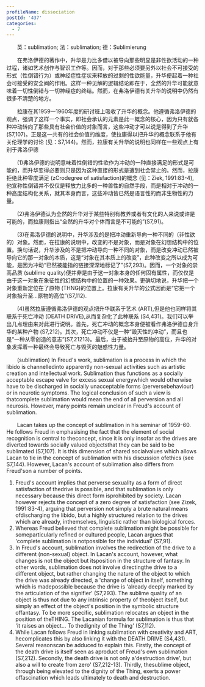 ```yaml
---
profileName: dissociation
postId: '437'
categories:
  - 7
---
```

‌‌‌‌　　英：sublimation; 法：sublimation; 德：Sublimierung


‌‌‌‌　　在弗洛伊德的著作中，升华是力比多借以被导向那些明显是非性欲活动的一种过程，诸如艺术创作与智识工作等。因而，对于那些必须要另外以社会不可接受的形式（性倒错行为）或神经症性症状来释放的过剩的性欲能量，升华便起着一种社会可接受的安全阀的作用。这样一种见解的逻辑结论即在于，全然的升华可能就意味着一切性倒错与一切神经症的终结。然而，在弗洛伊德有关升华的说明中仍然有很多不清楚的地方。

‌‌‌‌　　拉康在其1959一1960年度的研讨班上吸收了升华的概念。他遵循弗洛伊德的观点，强调了这样一个事实，即社会承认的元素是此一概念的核心，因为只有就各种冲动转向了那些具有社会价值的对象而言，这些冲动才可以说是得到了升华 (S7,107)。正是这一共有的社会价值的维度，使拉康得以把升华的概念联系于他有关伦理学的讨论 (见：S7,144)。然而，拉康有关升华的说明也同样在一些观点上有别于弗洛伊德

‌‌‌‌　　(1)弗洛伊德的说明意味着性倒错的性欲作为冲动的一种直接满足的形式是可能的，而升华变得必要则只是因为这种直接的形式是遭到社会禁止的。然而，拉康拒绝此种零度满足 (zCrodegree of satisfaction)的概念 (见：Ziek, 1991:83-4), 他宣称性倒错并不仅仅是释放力比多的一种兽性的自然手段，而是相对于冲动的一种高度结构化关系，就其本身而言，这些冲动皆已然是语言性的而非生物性的力量。

‌‌‌‌　　(2)弗洛伊德认为全然的升华对于某些特别有教养或者有文化的人来说或许是可能的，而拉康则指出“全然的升华对个体而言是不可能的”(S7,91)。

‌‌‌‌　　(3)在弗洛伊德的说明中，升华涉及的是把冲动重新导向一种不同的（非性欲的）对象。然而，在拉康的说明中，改变的不是对象，而是对象在幻想结构中的位置。换句话说，升华涉及的不是把冲动导向一种不同的对象，而是改变冲动已然被导向它的那一对象的本质，这是“对象在其本质上的改变”，此种改变之所以成为可能，是因为冲动“已然被能指的链接深深地标记了”(S7,293)。因而，一个对象的崇高品质 (sublime quality)便并非是由于这一对象本身的任何固有属性，而仅仅是由于这一对象在象征性的幻想结构中的位置的一种效果。更确切地说，升华把一个对象重新定位在了原物 (THNG)的位置上。拉康有关升华的公式因而是“它把一个对象抬升至…原物的高位”(S7,112).

‌‌‌‌　　(4)虽然拉康遵循弗洛伊德的观点把升华联系于艺术 (ART),但是他也同样将其联系于死亡冲动 (DEATH DRIVE),从而复杂化了此种联系 (S4,431)。我们可以举出几点理由来对此进行说明。首先，死亡冲动的概念本身便被看作弗洛伊德自身升华的某种产物 (S7,212)。其次，死亡冲动不仅是一种“毁灭性的冲动”，而且也是“一种从零创造的意志”(S7,21213)。最后，由于被抬升至原物的高位，升华的对象发挥着一种最终会导致死亡与毁灭的魅惑性力量。


‌‌‌‌　　(sublimation) In Freud's work, sublimation is a process in which the libido is channelledinto apparently non-sexual activities such as artistic creation and intellectual work. Sublimation thus functions as a socially acceptable escape valve for excess sexual energywhich would otherwise have to be discharged in socially unacceptable forms (perversebehaviour) or in neurotic symptoms. The logical conclusion of such a view is thatcomplete sublimation would mean the end of all perversion and all neurosis. However, many points remain unclear in Freud's account of sublimation.

‌‌‌‌　　Lacan takes up the concept of sublimation in his seminar of 1959-60. He follows Freud in emphasising the fact that the element of social recognition is central to theconcept, since it is only insofar as the drives are diverted towards socially valued objectsthat they can be said to be sublimated (S7,107). It is this dimension of shared socialvalues which allows Lacan to tie in the concept of sublimation with his discussion ofethics (see S7,144). However, Lacan's account of sublimation also differs from Freud'son a number of points.
1. Freud's account implies that perverse sexuality as a form of direct satisfaction of thedrive is possible, and that sublimation is only necessary because this direct form isprohibited by society. Lacan however rejects the concept of a zero degree of satisfaction (see Zizek, 1991:83-4), arguing that perversion not simply a brute natural means ofdischarging the libido, but a highly structured relation to the drives which are already, inthemselves, linguistic rather than biological forces.
2. Whereas Freud believed that complete sublimation might be possible for someparticularly refined or cultured people, Lacan argues that 'complete sublimation is notpossible for the individual' (S7,91).
3. In Freud's account, sublimation involves the redirection of the drive to a different (non-sexual) object. In Lacan's account, however, what changes is not the object but itsposition in the structure of fantasy. In other words, sublimation does not involve directingthe drive to a different object, but rather changing the nature of the object to which the drive was already directed, a 'change of object in itself, something which is madepossible because the drive is 'already deeply marked by the articulation of the signifier' (S7,293). The sublime quality of an object is thus not due to any intrinsic property of theobject itself, but simply an effect of the object's position in the symbolic structure offantasy. To be more specific, sublimation relocates an object in the position of theTHING. The Lacanian formula for sublimation is thus that 'it raises an object... To thedignity of the Thing' (S7,112).
4. While Lacan follows Freud in linking sublimation with creativity and ART, hecomplicates this by also linking it with the DEATH DRIVE (S4,431). Several reasonscan be adduced to explain this. Firstly, the concept of the death drive is itself seen as aproduct of Freud's own sublimation (S7,212). Secondly, the death drive is not only a'destruction drive', but also a will to create from zero' (S7,212-13). Thirdly, thesublime object, through being elevated to the dignity of the Thing, exerts a power offascination which leads ultimately to death and destruction.

